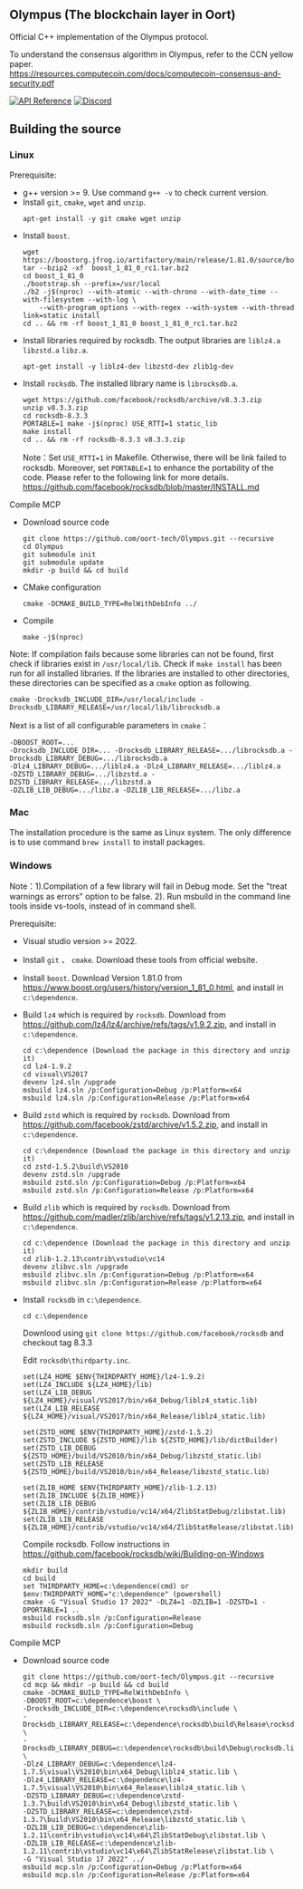 ## Olympus (The blockchain layer in Oort)
Official C++ implementation of the Olympus protocol.

To understand the consensus algorithm in Olympus, refer to the CCN yellow paper.\
https://resources.computecoin.com/docs/computecoin-consensus-and-security.pdf

[![API Reference](
https://camo.githubusercontent.com/915b7be44ada53c290eb157634330494ebe3e30a/68747470733a2f2f676f646f632e6f72672f6769746875622e636f6d2f676f6c616e672f6764646f3f7374617475732e737667
)](https://docs.computecoin.com/computecoin/for-developers/mainnet/)
[![Discord](https://img.shields.io/badge/discord-join%20chat-blue.svg)](https://discord.gg/f4Z2jJjtNp)

## Building the source

### Linux

Prerequisite:
* g++ version >= 9. Use command `g++ -v` to check current version.
* Install `git`, `cmake`, `wget` and `unzip`.
  ```
  apt-get install -y git cmake wget unzip
* Install ```boost```.
  ```
  wget https://boostorg.jfrog.io/artifactory/main/release/1.81.0/source/boost_1_81_0_rc1.tar.bz2
  tar --bzip2 -xf  boost_1_81_0_rc1.tar.bz2
  cd boost_1_81_0
  ./bootstrap.sh --prefix=/usr/local
  ./b2 -j$(nproc) --with-atomic --with-chrono --with-date_time --with-filesystem --with-log \
      --with-program_options --with-regex --with-system --with-thread link=static install
  cd .. && rm -rf boost_1_81_0 boost_1_81_0_rc1.tar.bz2
  ```
* Install libraries required by rocksdb. The output libraries are `liblz4.a` `libzstd.a` `libz.a`.
  ```
  apt-get install -y liblz4-dev libzstd-dev zlib1g-dev
  ```
* Install `rocksdb`. The installed library name is `librocksdb.a`.
  ```
  wget https://github.com/facebook/rocksdb/archive/v8.3.3.zip
  unzip v8.3.3.zip
  cd rocksdb-8.3.3
  PORTABLE=1 make -j$(nproc) USE_RTTI=1 static_lib
  make install
  cd .. && rm -rf rocksdb-8.3.3 v8.3.3.zip
  ```
  Note：Set `USE_RTTI=1` in Makefile. Otherwise, there will be link failed to rocksdb. Moreover, set `PORTABLE=1` to enhance the portability of the code. Please refer to the following link for more details. https://github.com/facebook/rocksdb/blob/master/INSTALL.md
	
Compile MCP

* Download source code
  ```
  git clone https://github.com/oort-tech/Olympus.git --recursive
  cd Olympus
  git submodule init
  git submodule update
  mkdir -p build && cd build
  ```
* CMake configuration
  ```
  cmake -DCMAKE_BUILD_TYPE=RelWithDebInfo ../
  ```
* Compile
  ```
  make -j$(nproc)
  ```
Note: If compilation fails because some libraries can not be found, first check if libraries exist in `/usr/local/lib`. Check if `make install` has been run for all installed libraries. If the libraries are installed to other directories, these directories can be specified as a `cmake` option as following.
  ```
  cmake -Drocksdb_INCLUDE_DIR=/usr/local/include -Drocksdb_LIBRARY_RELEASE=/usr/local/lib/librocksdb.a
  ```
Next is a list of all configurable parameters in `cmake`：
  ```
  -DBOOST_ROOT=...
  -Drocksdb_INCLUDE_DIR=... -Drocksdb_LIBRARY_RELEASE=.../librocksdb.a -Drocksdb_LIBRARY_DEBUG=.../librocksdb.a
  -Dlz4_LIBRARY_DEBUG=.../liblz4.a -Dlz4_LIBRARY_RELEASE=.../liblz4.a
  -DZSTD_LIBRARY_DEBUG=.../libzstd.a -DZSTD_LIBRARY_RELEASE=.../libzstd.a
  -DZLIB_LIB_DEBUG=.../libz.a -DZLIB_LIB_RELEASE=.../libz.a
  ```
  
### Mac
The installation procedure is the same as Linux system. The only difference is to use command `brew install` to install packages.


### Windows

Note：1).Compilation of a few library will fail in Debug mode. Set the "treat warnings as errors" option to be false. 2). Run msbuild in the command line tools inside vs-tools, instead of in command shell.

Prerequisite:
  * Visual studio version >= 2022.
  * Install `git` 、 `cmake`. Download these tools from official website.
  * Install `boost`. Download Version 1.81.0 from https://www.boost.org/users/history/version_1_81_0.html, and install in `c:\dependence`.
  * Build `lz4` which is required by `rocksdb`. Download from https://github.com/lz4/lz4/archive/refs/tags/v1.9.2.zip, and install in `c:\dependence`.
    ```
    cd c:\dependence (Download the package in this directory and unzip it)
    cd lz4-1.9.2
    cd visual\VS2017
    devenv lz4.sln /upgrade
    msbuild lz4.sln /p:Configuration=Debug /p:Platform=x64
    msbuild lz4.sln /p:Configuration=Release /p:Platform=x64
    ```	   
* Build `zstd` which is required by `rocksdb`. Download from https://github.com/facebook/zstd/archive/v1.5.2.zip, and install in `c:\dependence`.
    ```
    cd c:\dependence (Download the package in this directory and unzip it)
    cd zstd-1.5.2\build\VS2010
    devenv zstd.sln /upgrade
    msbuild zstd.sln /p:Configuration=Debug /p:Platform=x64
    msbuild zstd.sln /p:Configuration=Release /p:Platform=x64
    ```
* Build `zlib` which is required by `rocksdb`. Download from https://github.com/madler/zlib/archive/refs/tags/v1.2.13.zip, and install in `c:\dependence`.
    ```
    cd c:\dependence (Download the package in this directory and unzip it)
    cd zlib-1.2.13\contrib\vstudio\vc14
    devenv zlibvc.sln /upgrade
    msbuild zlibvc.sln /p:Configuration=Debug /p:Platform=x64
    msbuild zlibvc.sln /p:Configuration=Release /p:Platform=x64
    ```
* Install `rocksdb` in `c:\dependence`.
    ```
    cd c:\dependence
    ```
    Downlood using `git clone https://github.com/facebook/rocksdb` and checkout tag 8.3.3
    
    Edit `rocksdb\thirdparty.inc`.
    ```
    set(LZ4_HOME $ENV{THIRDPARTY_HOME}/lz4-1.9.2)
    set(LZ4_INCLUDE ${LZ4_HOME}/lib)
    set(LZ4_LIB_DEBUG ${LZ4_HOME}/visual/VS2017/bin/x64_Debug/liblz4_static.lib)
    set(LZ4_LIB_RELEASE ${LZ4_HOME}/visual/VS2017/bin/x64_Release/liblz4_static.lib)

    set(ZSTD_HOME $ENV{THIRDPARTY_HOME}/zstd-1.5.2)
    set(ZSTD_INCLUDE ${ZSTD_HOME}/lib ${ZSTD_HOME}/lib/dictBuilder)
    set(ZSTD_LIB_DEBUG ${ZSTD_HOME}/build/VS2010/bin/x64_Debug/libzstd_static.lib)
    set(ZSTD_LIB_RELEASE ${ZSTD_HOME}/build/VS2010/bin/x64_Release/libzstd_static.lib)

    set(ZLIB_HOME $ENV{THIRDPARTY_HOME}/zlib-1.2.13)
    set(ZLIB_INCLUDE ${ZLIB_HOME})
    set(ZLIB_LIB_DEBUG ${ZLIB_HOME}/contrib/vstudio/vc14/x64/ZlibStatDebug/zlibstat.lib)
    set(ZLIB_LIB_RELEASE ${ZLIB_HOME}/contrib/vstudio/vc14/x64/ZlibStatRelease/zlibstat.lib)
    ```
    Compile rocksdb. Follow instructions in https://github.com/facebook/rocksdb/wiki/Building-on-Windows


    ```
    mkdir build
    cd build
    set THIRDPARTY_HOME=c:\dependence(cmd) or $env:THIRDPARTY_HOME="c:\dependence" (powershell)
    cmake -G "Visual Studio 17 2022" -DLZ4=1 -DZLIB=1 -DZSTD=1 -DPORTABLE=1 ..
    msbuild rocksdb.sln /p:Configuration=Release
    msbuild rocksdb.sln /p:Configuration=Debug
    ```
Compile MCP

* Download source code
  ```
  git clone https://github.com/oort-tech/Olympus.git --recursive
  cd mcp && mkdir -p build && cd build
  cmake -DCMAKE_BUILD_TYPE=RelWithDebInfo \
  -DBOOST_ROOT=c:\dependence\boost \
  -Drocksdb_INCLUDE_DIR=c:\dependence\rocksdb\include \
  -Drocksdb_LIBRARY_RELEASE=c:\dependence\rocksdb\build\Release\rocksdb.lib \
  -Drocksdb_LIBRARY_DEBUG=c:\dependence\rocksdb\build\Debug\rocksdb.lib \
  -Dlz4_LIBRARY_DEBUG=c:\dependence\lz4-1.7.5\visual\VS2010\bin\x64_Debug\liblz4_static.lib \
  -Dlz4_LIBRARY_RELEASE=c:\dependence\lz4-1.7.5\visual\VS2010\bin\x64_Release\liblz4_static.lib \
  -DZSTD_LIBRARY_DEBUG=c:\dependence\zstd-1.3.7\build\VS2010\bin\x64_Debug\libzstd_static.lib \
  -DZSTD_LIBRARY_RELEASE=c:\dependence\zstd-1.3.7\build\VS2010\bin\x64_Release\libzstd_static.lib \
  -DZLIB_LIB_DEBUG=c:\dependence\zlib-1.2.11\contrib\vstudio\vc14\x64\ZlibStatDebug\zlibstat.lib \
  -DZLIB_LIB_RELEASE=c:\dependence\zlib-1.2.11\contrib\vstudio\vc14\x64\ZlibStatRelease\zlibstat.lib \
  -G "Visual Studio 17 2022" ../
  msbuild mcp.sln /p:Configuration=Debug /p:Platform=x64
  msbuild mcp.sln /p:Configuration=Release /p:Platform=x64
  ```
